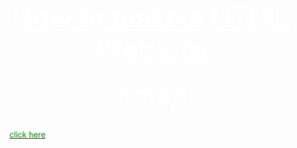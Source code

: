 <html>
<head>
	<title>f.s.</title>
</head>



<body  background="R (1).jpeg">
        <center><h1><font size="120"><font color="white"><u>How to make a HTML WebSite</u></font></font></h1></center>
	<center><h6><font size="10"><font color="white">1.step</font></font></h6></center>
        <center><h6><font size="10"><font color="white"></font></font></h6></center>
<a href="https://bulbuwad.github.io/Bulbuwa.GitHub.io/"><font color="green">click here</font></a>
</body>
</html>
